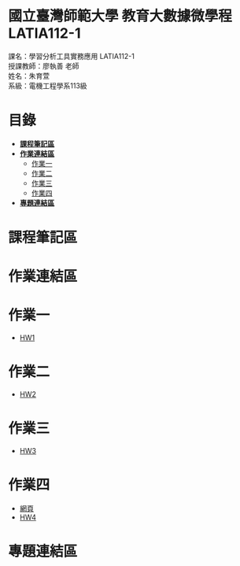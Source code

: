 # 國立臺灣師範大學 教育大數據微學程 LATIA112-1
課名：學習分析工具實務應用 LATIA112-1  
授課教師：廖執善 老師  
姓名：朱育萱  
系級：電機工程學系113級  
# 目錄  
* [**課程筆記區**](https://github.com/cyh900921/LATIA112-1#課程筆記區)  
* [**作業連結區**](https://github.com/cyh900921/LATIA112-1#作業連結區)  
  * [作業一](https://github.com/cyh900921/LATIA112-1#作業一)
  * [作業二](https://github.com/cyh900921/LATIA112-1#作業二)
  * [作業三](https://github.com/cyh900921/LATIA112-1#作業三)
  * [作業四](https://github.com/cyh900921/LATIA112-1#作業四)
* [**專題連結區**](https://github.com/cyh900921/LATIA112-1#專題連結區)
# 課程筆記區
# 作業連結區  
# 作業一
  * [HW1](https://github.com/cyh900921/LATIA112-1/tree/main/hw1) 
# 作業二  
  * [HW2](https://github.com/cyh900921/LATIA112-1/tree/main/hw2)
# 作業三  
  * [HW3](https://github.com/cyh900921/LATIA112-1/tree/main/hw3)
# 作業四
  * [網頁](https://cyh900921.github.io/hw4/)
  * [HW4](https://github.com/cyh900921/LATIA112-1/tree/main/hw3)
# 專題連結區  
